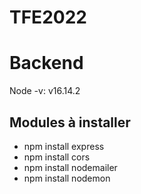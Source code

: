 # TFE2022

# Backend
Node -v: v16.14.2
## Modules à installer
* npm install express
* npm install cors
* npm install nodemailer
* npm install nodemon
